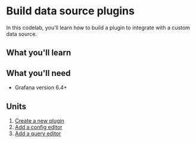 # Build data source plugins

In this codelab, you'll learn how to build a plugin to integrate with a custom data source.

## What you'll learn

## What you'll need

- Grafana version 6.4+

## Units

1. [Create a new plugin](1-create-a-new-plugin.md)
1. [Add a config editor](2-add-config-editor.md)
1. [Add a query editor](3-add-query-editor.md)
